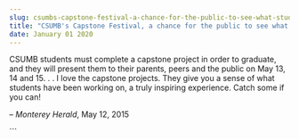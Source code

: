```yaml
---
slug: csumbs-capstone-festival-a-chance-for-the-public-to-see-what-students-are-working-on
title: "CSUMB's Capstone Festival, a chance for the public to see what students are working on"
date: January 01 2020
---
```


 
<p>
  CSUMB students must complete a capstone project in order to graduate, and they
  will present them to their parents, peers and the public on May 13, 14 and 15.
  . . I love the capstone projects. They give you a sense of what students have
  been working on, a truly inspiring experience. Catch some if you can!
</p>
<p>– <em>Monterey Herald</em>, May 12, 2015</p>
```
